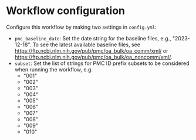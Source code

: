 # Workflow configuration

Configure this workflow by making two settings in `config.yml`:

- `pmc_baseline_date`: Set the date string for the baseline files, e.g., "2023-12-18".
To see the latest available baseline files, see https://ftp.ncbi.nlm.nih.gov/pub/pmc/oa_bulk/oa_comm/xml/ or
https://ftp.ncbi.nlm.nih.gov/pub/pmc/oa_bulk/oa_noncomm/xml/.
- `subset`: Set the list of strings for PMC ID prefix subsets to be considered when running the workflow, e.g.
    - "001"
    - "002"
    - "003"
    - "004"
    - "005"
    - "006"
    - "007"
    - "008"
    - "009"
    - "010"
